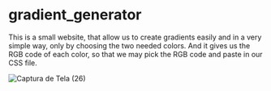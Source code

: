 # gradient_generator

This is a small website, that allow us to create gradients easily and in a very simple way, only by choosing the two needed colors.
And it gives us the RGB code of each color, so that we may pick the RGB code and paste in our CSS file.

![Captura de Tela (26)](https://user-images.githubusercontent.com/49062313/57376188-51547280-7197-11e9-85db-303f3e2d58ea.png)
